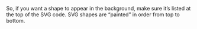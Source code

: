 <p> So, if you want a shape to appear in the background, make sure it’s listed at the top of the SVG code. SVG shapes are “painted” in order from top to bottom.</p>

